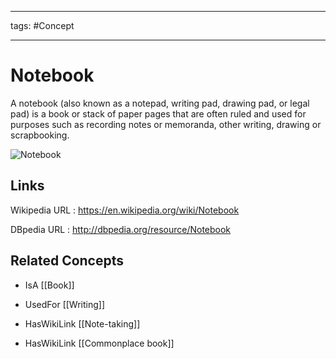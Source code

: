 




---

tags: #Concept

---
# Notebook


A notebook (also known as a notepad, writing pad, drawing pad, or legal pad) is a book or stack of paper pages that are often ruled and used for purposes such as recording notes or memoranda, other writing, drawing or scrapbooking.

![Notebook](http://commons.wikimedia.org/wiki/Special:FilePath/Notebooks.jpg?width=300)


## Links


Wikipedia URL : https://en.wikipedia.org/wiki/Notebook

DBpedia URL : http://dbpedia.org/resource/Notebook


## Related Concepts


- IsA [[Book]]

- UsedFor [[Writing]]

- HasWikiLink [[Note-taking]]

- HasWikiLink [[Commonplace book]]